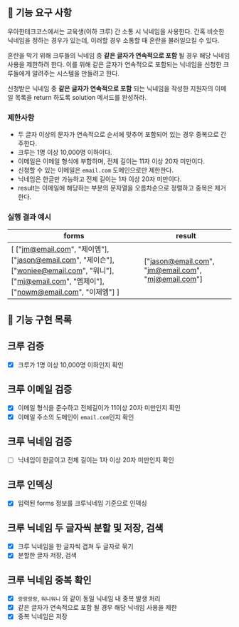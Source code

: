## 🚀 기능 요구 사항

우아한테크코스에서는 교육생(이하 크루) 간 소통 시 닉네임을 사용한다. 간혹 비슷한 닉네임을 정하는 경우가 있는데, 이러할 경우 소통할 때 혼란을 불러일으킬 수 있다.

혼란을 막기 위해 크루들의 닉네임 중 **같은 글자가 연속적으로 포함** 될 경우 해당 닉네임 사용을 제한하려 한다. 이를 위해 같은 글자가 연속적으로 포함되는 닉네임을 신청한 크루들에게 알려주는 시스템을 만들려고 한다.


신청받은 닉네임 중 **같은 글자가 연속적으로 포함** 되는 닉네임을 작성한 지원자의 이메일 목록을 return 하도록 solution 메서드를 완성하라.

### 제한사항

- 두 글자 이상의 문자가 연속적으로 순서에 맞추어 포함되어 있는 경우 중복으로 간주한다.
- 크루는 1명 이상 10,000명 이하이다.
- 이메일은 이메일 형식에 부합하며, 전체 길이는 11자 이상 20자 미만이다.
- 신청할 수 있는 이메일은 `email.com` 도메인으로만 제한한다.
- 닉네임은 한글만 가능하고 전체 길이는 1자 이상 20자 미만이다.
- result는 이메일에 해당하는 부분의 문자열을 오름차순으로 정렬하고 중복은 제거한다.

### 실행 결과 예시

| forms | result |
| --- | --- |
| [ ["jm@email.com", "제이엠"], ["jason@email.com", "제이슨"], ["woniee@email.com", "워니"], ["mj@email.com", "엠제이"], ["nowm@email.com", "이제엠"] ] | ["jason@email.com", "jm@email.com", "mj@email.com"] |

## 🚧 기능 구현 목록
## 크루 검증
- [x] 크루가 1명 이상 10,000명 이하인지 확인

## 크루 이메일 검증
- [x] 이메일 형식을 준수하고 전체길이가 11이상 20자 미만인지 확인
- [x] 이메일 주소의 도메인이 `email.com`인지 확인

## 크루 닉네임 검증
- [ ] 닉네임이 한글이고 전체 길이는 1자 이상 20자 미만인지 확인

## 크루 인덱싱
- [x] 입력된 forms 정보를 크루닉네임 기준으로 인덱싱

## 크루 닉네임 두 글자씩 분할 및 저장, 검색
- [x] 크루 닉네임을 한 글자씩 겹쳐 두 글자로 묶기
- [x] 분할한 글자 저장, 검색

## 크루 닉네임 중복 확인
- [x] `랑랑랑랑`, `워니워니` 와 같이 동일 닉네임 내 중복 발생 처리
- [x] 같은 글자가 연속적으로 포함 될 경우 해당 닉네임 사용을 제한
- [x] 중복 닉네임은 저장